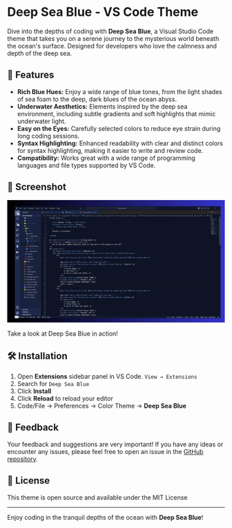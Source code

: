 # Deep Sea Blue - VS Code Theme

Dive into the depths of coding with **Deep Sea Blue**, a Visual Studio Code theme that takes you on a serene journey to the mysterious world beneath the ocean's surface. Designed for developers who love the calmness and depth of the deep sea.

## 🌊 Features

- **Rich Blue Hues:** Enjoy a wide range of blue tones, from the light shades of sea foam to the deep, dark blues of the ocean abyss.
- **Underwater Aesthetics:** Elements inspired by the deep sea environment, including subtle gradients and soft highlights that mimic underwater light.
- **Easy on the Eyes:** Carefully selected colors to reduce eye strain during long coding sessions.
- **Syntax Highlighting:** Enhanced readability with clear and distinct colors for syntax highlighting, making it easier to write and review code.
- **Compatibility:** Works great with a wide range of programming languages and file types supported by VS Code.

## 📸 Screenshot

![Deep Sea Blue Theme](screenshot.png)

Take a look at Deep Sea Blue in action!

## 🛠 Installation

1. Open **Extensions** sidebar panel in VS Code. `View → Extensions`
2. Search for `Deep Sea Blue`
3. Click **Install**
4. Click **Reload** to reload your editor
5. Code/File → Preferences → Color Theme → **Deep Sea Blue**

## 📝 Feedback

Your feedback and suggestions are very important! If you have any ideas or encounter any issues, please feel free to open an issue in the [GitHub repository]("https:/github.com/akcodeworks/deep-sea-blue).

## 📘 License

This theme is open source and available under the MIT License

---

Enjoy coding in the tranquil depths of the ocean with **Deep Sea Blue**!
